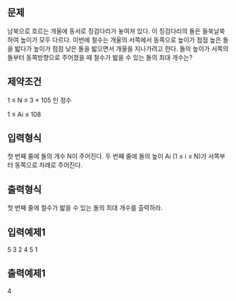 ## 문제
남북으로 흐르는 개울에 동서로 징검다리가 놓여져 있다. 이 징검다리의 돌은 들쑥날쑥하여 높이가 모두 다르다. 이번에 철수는 개울의 서쪽에서 동쪽으로 높이가 점점 높은 돌을 밟다가 높이가 점점 낮은 돌을 밟으면서 개울을 지나가려고 한다. 돌의 높이가 서쪽의 돌부터 동쪽방향으로 주어졌을 때 철수가 밟을 수 있는 돌의 최대 개수는? 

## 제약조건
1 ≤ N ≤ 3 × 105 인 정수

1 ≤ Ai ≤ 108

## 입력형식
첫 번째 줄에 돌의 개수 N이 주어진다. 두 번째 줄에 돌의 높이 Ai (1 ≤ i ≤ N)가 서쪽부터 동쪽으로 차례로 주어진다. 

## 출력형식
첫 번째 줄에 철수가 밟을 수 있는 돌의 최대 개수를 출력하라.

## 입력예제1
5 3 2 4 5 1
## 출력예제1
4
